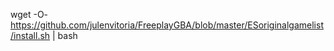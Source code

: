 wget -O- https://github.com/julenvitoria/FreeplayGBA/blob/master/ESoriginalgamelist/install.sh | bash